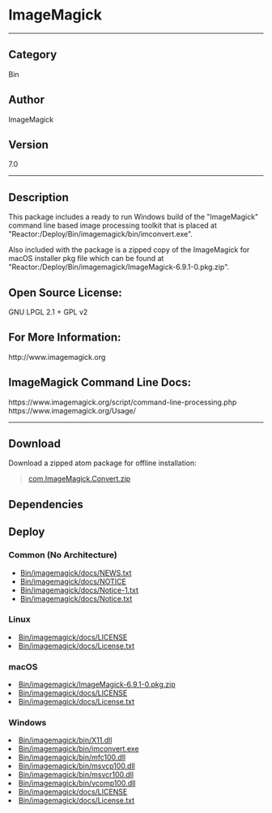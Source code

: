# ImageMagick
___

## Category
Bin

## Author
ImageMagick

## Version
7.0

___

## Description
<p>This package includes a ready to run Windows build of the "ImageMagick" command line based image processing toolkit that is placed at "Reactor:/Deploy/Bin/imagemagick/bin/imconvert.exe".</p>
	
<p>Also included with the package is a zipped copy of the ImageMagick for macOS installer pkg file which can be found at 
"Reactor:/Deploy/Bin/imagemagick/ImageMagick-6.9.1-0.pkg.zip".</p>

<h2>Open Source License:</h2>
<p>GNU LPGL 2.1 + GPL v2<br>

<h2>For More Information:</h2>
<p>http://www.imagemagick.org</p>

<h2>ImageMagick Command Line Docs:</h2>
<p>https://www.imagemagick.org/script/command-line-processing.php<br>
https://www.imagemagick.org/Usage/</p>


___

## Download

Download a zipped atom package for offline installation:
> [com.ImageMagick.Convert.zip](https://gitlab.com/WeSuckLess/Reactor/-/archive/master/Reactor-master.zip?path=Atoms/com.ImageMagick.Convert)  

## Dependencies

## Deploy

### Common (No Architecture)

<ul>
<li><a href="https://gitlab.com/WeSuckLess/Reactor/-/blob/master/Atoms/com.ImageMagick.Convert/Bin/imagemagick/docs/NEWS.txt?ref_type=heads">Bin/imagemagick/docs/NEWS.txt</a></li>
<li><a href="https://gitlab.com/WeSuckLess/Reactor/-/blob/master/Atoms/com.ImageMagick.Convert/Bin/imagemagick/docs/NOTICE?ref_type=heads">Bin/imagemagick/docs/NOTICE</a></li>
<li><a href="https://gitlab.com/WeSuckLess/Reactor/-/blob/master/Atoms/com.ImageMagick.Convert/Bin/imagemagick/docs/Notice-1.txt?ref_type=heads">Bin/imagemagick/docs/Notice-1.txt</a></li>
<li><a href="https://gitlab.com/WeSuckLess/Reactor/-/blob/master/Atoms/com.ImageMagick.Convert/Bin/imagemagick/docs/Notice.txt?ref_type=heads">Bin/imagemagick/docs/Notice.txt</a></li>
</ul>

### Linux

<li><a href="https://gitlab.com/WeSuckLess/Reactor/-/blob/master/Atoms/com.ImageMagick.Convert/Linux/Bin/imagemagick/docs/LICENSE?ref_type=heads">Bin/imagemagick/docs/LICENSE</a></li>
<li><a href="https://gitlab.com/WeSuckLess/Reactor/-/blob/master/Atoms/com.ImageMagick.Convert/Linux/Bin/imagemagick/docs/License.txt?ref_type=heads">Bin/imagemagick/docs/License.txt</a></li>

### macOS

<li><a href="https://gitlab.com/WeSuckLess/Reactor/-/blob/master/Atoms/com.ImageMagick.Convert/Mac/Bin/imagemagick/ImageMagick-6.9.1-0.pkg.zip?ref_type=heads">Bin/imagemagick/ImageMagick-6.9.1-0.pkg.zip</a></li>
<li><a href="https://gitlab.com/WeSuckLess/Reactor/-/blob/master/Atoms/com.ImageMagick.Convert/Mac/Bin/imagemagick/docs/LICENSE?ref_type=heads">Bin/imagemagick/docs/LICENSE</a></li>
<li><a href="https://gitlab.com/WeSuckLess/Reactor/-/blob/master/Atoms/com.ImageMagick.Convert/Mac/Bin/imagemagick/docs/License.txt?ref_type=heads">Bin/imagemagick/docs/License.txt</a></li>

### Windows

<li><a href="https://gitlab.com/WeSuckLess/Reactor/-/blob/master/Atoms/com.ImageMagick.Convert/Windows/Bin/imagemagick/bin/X11.dll?ref_type=heads">Bin/imagemagick/bin/X11.dll</a></li>
<li><a href="https://gitlab.com/WeSuckLess/Reactor/-/blob/master/Atoms/com.ImageMagick.Convert/Windows/Bin/imagemagick/bin/imconvert.exe?ref_type=heads">Bin/imagemagick/bin/imconvert.exe</a></li>
<li><a href="https://gitlab.com/WeSuckLess/Reactor/-/blob/master/Atoms/com.ImageMagick.Convert/Windows/Bin/imagemagick/bin/mfc100.dll?ref_type=heads">Bin/imagemagick/bin/mfc100.dll</a></li>
<li><a href="https://gitlab.com/WeSuckLess/Reactor/-/blob/master/Atoms/com.ImageMagick.Convert/Windows/Bin/imagemagick/bin/msvcp100.dll?ref_type=heads">Bin/imagemagick/bin/msvcp100.dll</a></li>
<li><a href="https://gitlab.com/WeSuckLess/Reactor/-/blob/master/Atoms/com.ImageMagick.Convert/Windows/Bin/imagemagick/bin/msvcr100.dll?ref_type=heads">Bin/imagemagick/bin/msvcr100.dll</a></li>
<li><a href="https://gitlab.com/WeSuckLess/Reactor/-/blob/master/Atoms/com.ImageMagick.Convert/Windows/Bin/imagemagick/bin/vcomp100.dll?ref_type=heads">Bin/imagemagick/bin/vcomp100.dll</a></li>
<li><a href="https://gitlab.com/WeSuckLess/Reactor/-/blob/master/Atoms/com.ImageMagick.Convert/Windows/Bin/imagemagick/docs/LICENSE?ref_type=heads">Bin/imagemagick/docs/LICENSE</a></li>
<li><a href="https://gitlab.com/WeSuckLess/Reactor/-/blob/master/Atoms/com.ImageMagick.Convert/Windows/Bin/imagemagick/docs/License.txt?ref_type=heads">Bin/imagemagick/docs/License.txt</a></li>
